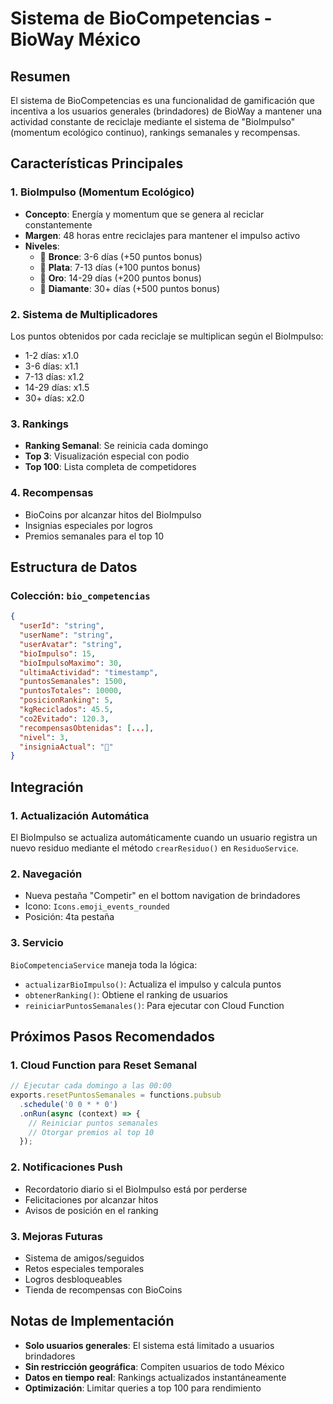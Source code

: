 # Sistema de BioCompetencias - BioWay México

## Resumen

El sistema de BioCompetencias es una funcionalidad de gamificación que incentiva a los usuarios generales (brindadores) de BioWay a mantener una actividad constante de reciclaje mediante el sistema de "BioImpulso" (momentum ecológico continuo), rankings semanales y recompensas.

## Características Principales

### 1. BioImpulso (Momentum Ecológico)
- **Concepto**: Energía y momentum que se genera al reciclar constantemente
- **Margen**: 48 horas entre reciclajes para mantener el impulso activo
- **Niveles**:
  - 🥉 **Bronce**: 3-6 días (+50 puntos bonus)
  - 🥈 **Plata**: 7-13 días (+100 puntos bonus)
  - 🥇 **Oro**: 14-29 días (+200 puntos bonus)
  - 💎 **Diamante**: 30+ días (+500 puntos bonus)

### 2. Sistema de Multiplicadores
Los puntos obtenidos por cada reciclaje se multiplican según el BioImpulso:
- 1-2 días: x1.0
- 3-6 días: x1.1
- 7-13 días: x1.2
- 14-29 días: x1.5
- 30+ días: x2.0

### 3. Rankings
- **Ranking Semanal**: Se reinicia cada domingo
- **Top 3**: Visualización especial con podio
- **Top 100**: Lista completa de competidores

### 4. Recompensas
- BioCoins por alcanzar hitos del BioImpulso
- Insignias especiales por logros
- Premios semanales para el top 10

## Estructura de Datos

### Colección: `bio_competencias`
```json
{
  "userId": "string",
  "userName": "string",
  "userAvatar": "string",
  "bioImpulso": 15,
  "bioImpulsoMaximo": 30,
  "ultimaActividad": "timestamp",
  "puntosSemanales": 1500,
  "puntosTotales": 10000,
  "posicionRanking": 5,
  "kgReciclados": 45.5,
  "co2Evitado": 120.3,
  "recompensasObtenidas": [...],
  "nivel": 3,
  "insigniaActual": "🥇"
}
```

## Integración

### 1. Actualización Automática
El BioImpulso se actualiza automáticamente cuando un usuario registra un nuevo residuo mediante el método `crearResiduo()` en `ResiduoService`.

### 2. Navegación
- Nueva pestaña "Competir" en el bottom navigation de brindadores
- Icono: `Icons.emoji_events_rounded`
- Posición: 4ta pestaña

### 3. Servicio
`BioCompetenciaService` maneja toda la lógica:
- `actualizarBioImpulso()`: Actualiza el impulso y calcula puntos
- `obtenerRanking()`: Obtiene el ranking de usuarios
- `reiniciarPuntosSemanales()`: Para ejecutar con Cloud Function

## Próximos Pasos Recomendados

### 1. Cloud Function para Reset Semanal
```javascript
// Ejecutar cada domingo a las 00:00
exports.resetPuntosSemanales = functions.pubsub
  .schedule('0 0 * * 0')
  .onRun(async (context) => {
    // Reiniciar puntos semanales
    // Otorgar premios al top 10
  });
```

### 2. Notificaciones Push
- Recordatorio diario si el BioImpulso está por perderse
- Felicitaciones por alcanzar hitos
- Avisos de posición en el ranking

### 3. Mejoras Futuras
- Sistema de amigos/seguidos
- Retos especiales temporales
- Logros desbloqueables
- Tienda de recompensas con BioCoins

## Notas de Implementación

- **Solo usuarios generales**: El sistema está limitado a usuarios brindadores
- **Sin restricción geográfica**: Compiten usuarios de todo México
- **Datos en tiempo real**: Rankings actualizados instantáneamente
- **Optimización**: Limitar queries a top 100 para rendimiento